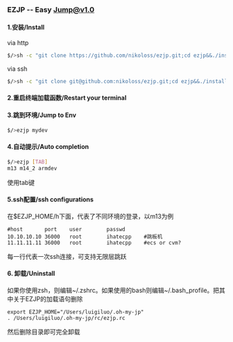 ### EZJP -- Easy Jump@v1.0


#### 1.安装/Install
via http
```bash
$/>sh -c "git clone https://github.com/nikoloss/ezjp.git;cd ezjp&&./install.sh"
```
via ssh
```bash
$/>sh -c "git clone git@github.com:nikoloss/ezjp.git;cd ezjp&&./install.sh"
```

#### 2.重启终端加载函数/Restart your terminal
#### 3.跳到环境/Jump to Env
```bash
$/>ezjp mydev
```
#### 4.自动提示/Auto completion
```bash
$/>ezjp [TAB]
m13 m14_2 armdev
```
使用tab键

#### 5.ssh配置/ssh configurations
在$EZJP_HOME/h下面，代表了不同环境的登录，以m13为例
```
#host		port	user		passwd
10.10.10.10	36000	root		ihatecpp    #跳板机
11.11.11.11	36000	root		ihatecpp    #ecs or cvm?
```
每一行代表一次ssh连接，可支持无限层跳跃


#### 6. 卸载/Uninstall
如果你使用zsh，则编辑~/.zshrc。如果使用的bash则编辑~/.bash_profile。把其中关于EZJP的加载语句删除
```
export EZJP_HOME="/Users/luigiluo/.oh-my-jp"
. /Users/luigiluo/.oh-my-jp/rc/ezjp.rc
```
然后删除目录即可完全卸载